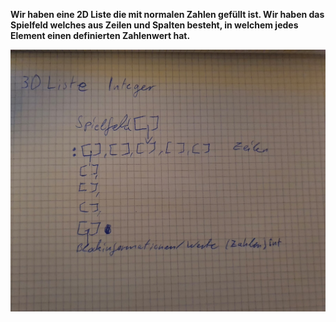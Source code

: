 **Wir haben eine 2D Liste die mit normalen Zahlen gefüllt ist. Wir haben das Spielfeld welches aus Zeilen und Spalten besteht, in welchem jedes Element einen definierten Zahlenwert hat.**


![](Blog_images\Struktur.jpeg)
